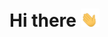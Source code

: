 # Hi there <img src="https://raw.githubusercontent.com/Frekkilt/Frekkilt/main/wave.gif" width="30px">

